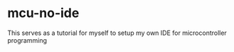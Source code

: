 # mcu-no-ide
This serves as a tutorial for myself to setup my own IDE for microcontroller programming
